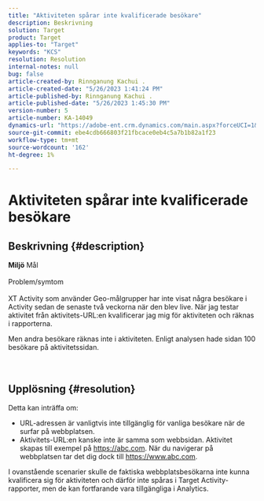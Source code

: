 ```yaml
---
title: "Aktiviteten spårar inte kvalificerade besökare"
description: Beskrivning
solution: Target
product: Target
applies-to: "Target"
keywords: "KCS"
resolution: Resolution
internal-notes: null
bug: false
article-created-by: Rinnganung Kachui .
article-created-date: "5/26/2023 1:41:24 PM"
article-published-by: Rinnganung Kachui .
article-published-date: "5/26/2023 1:45:30 PM"
version-number: 5
article-number: KA-14049
dynamics-url: "https://adobe-ent.crm.dynamics.com/main.aspx?forceUCI=1&pagetype=entityrecord&etn=knowledgearticle&id=b6d6b8fb-cafb-ed11-8849-6045bd006c82"
source-git-commit: ebe4cdb666803f21fbcace0eb4c5a7b1b82a1f23
workflow-type: tm+mt
source-wordcount: '162'
ht-degree: 1%

---
```


# Aktiviteten spårar inte kvalificerade besökare

## Beskrivning {#description}

<b>Miljö</b>
Mål
<br><br>Problem/symtom<br><br>
XT Activity som använder Geo-målgrupper har inte visat några besökare i Activity sedan de senaste två veckorna när den blev live. När jag testar aktivitet från aktivitets-URL:en kvalificerar jag mig för aktiviteten och räknas i rapporterna.



Men andra besökare räknas inte i aktiviteten. Enligt analysen hade sidan 100 besökare på aktivitetssidan.
<br><br> <br>

## Upplösning {#resolution}


Detta kan inträffa om:

- URL-adressen är vanligtvis inte tillgänglig för vanliga besökare när de surfar på webbplatsen.
- Aktivitets-URL:en kanske inte är samma som webbsidan. Aktivitet skapas till exempel på https://abc.com. När du navigerar på webbplatsen tar det dig dock till https://www.abc.com.


I ovanstående scenarier skulle de faktiska webbplatsbesökarna inte kunna kvalificera sig för aktiviteten och därför inte spåras i Target Activity-rapporter, men de kan fortfarande vara tillgängliga i Analytics.

